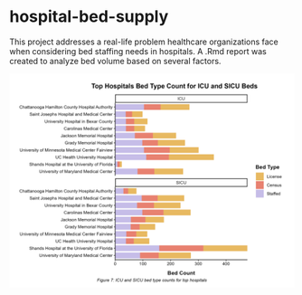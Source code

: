 # hospital-bed-supply

This project addresses a real-life problem healthcare organizations face when considering bed staffing needs in hospitals. A .Rmd report was created to analyze bed volume based on several factors. 

![](icu_sicu_hosp.png)



